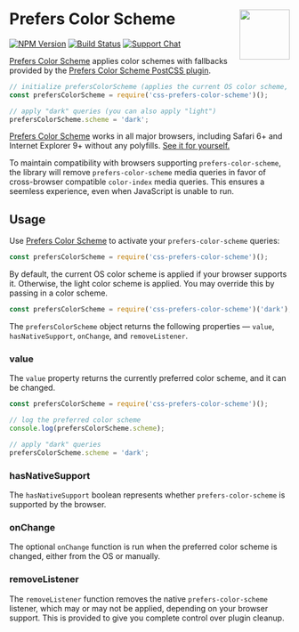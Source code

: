 # Prefers Color Scheme [<img src="https://jonathantneal.github.io/js-logo.svg" alt="" width="90" height="90" align="right">][Prefers Color Scheme]

[![NPM Version][npm-img]][npm-url]
[![Build Status][cli-img]][cli-url]
[![Support Chat][git-img]][git-url]

[Prefers Color Scheme] applies color schemes with fallbacks provided by the
[Prefers Color Scheme PostCSS plugin](README-POSTCSS.md).

```js
// initialize prefersColorScheme (applies the current OS color scheme, if available)
const prefersColorScheme = require('css-prefers-color-scheme')();

// apply "dark" queries (you can also apply "light")
prefersColorScheme.scheme = 'dark';
```

[Prefers Color Scheme] works in all major browsers, including Safari 6+ and
Internet Explorer 9+ without any polyfills.
[See it for yourself.](https://app.crossbrowsertesting.com/public/i76b092cd2b52b86/screenshots/z25c0ccdfcc9c9b8956f?size=medium&type=windowed)

To maintain compatibility with browsers supporting `prefers-color-scheme`, the
library will remove `prefers-color-scheme` media queries in favor of
cross-browser compatible `color-index` media queries. This ensures a seemless
experience, even when JavaScript is unable to run.

## Usage

Use [Prefers Color Scheme] to activate your `prefers-color-scheme` queries:

```js
const prefersColorScheme = require('css-prefers-color-scheme')();
```

By default, the current OS color scheme is applied if your browser supports it.
Otherwise, the light color scheme is applied. You may override this by passing
in a color scheme.

```js
const prefersColorScheme = require('css-prefers-color-scheme')('dark');
```

The `prefersColorScheme` object returns the following properties — `value`,
`hasNativeSupport`, `onChange`, and `removeListener`.

### value

The `value` property returns the currently preferred color scheme, and it can
be changed.

```js
const prefersColorScheme = require('css-prefers-color-scheme')();

// log the preferred color scheme
console.log(prefersColorScheme.scheme);

// apply "dark" queries
prefersColorScheme.scheme = 'dark';
```

### hasNativeSupport

The `hasNativeSupport` boolean represents whether `prefers-color-scheme` is
supported by the browser.

### onChange

The optional `onChange` function is run when the preferred color scheme is
changed, either from the OS or manually.

### removeListener

The `removeListener` function removes the native `prefers-color-scheme`
listener, which may or may not be applied, depending on your browser support.
This is provided to give you complete control over plugin cleanup.

[cli-img]: https://img.shields.io/travis/csstools/css-prefers-color-scheme.svg
[cli-url]: https://travis-ci.org/csstools/css-prefers-color-scheme
[git-img]: https://img.shields.io/badge/support-chat-blue.svg
[git-url]: https://gitter.im/postcss/postcss
[npm-img]: https://img.shields.io/npm/v/css-prefers-color-scheme.svg
[npm-url]: https://www.npmjs.com/package/css-prefers-color-scheme

[PostCSS]: https://github.com/postcss/postcss
[Prefers Color Scheme]: https://github.com/csstools/css-prefers-color-scheme

